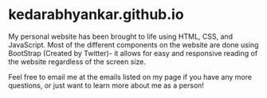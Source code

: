 # kedarabhyankar.github.io

My personal website has been brought to life using HTML, CSS, and JavaScript. Most of the different components on the website are done using BootStrap (Created by Twitter)- it allows for easy and responsive reading of the website regardless of the screen size.

Feel free to email me at the emails listed on my page if you have any more questions, or just want to learn more about me as a person!
